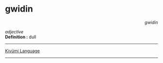 
# gwidin

<div align="right"><i>gwidin</i></div>

*adjective*  
**Definition :** dull  

---

[Kivümi Language](../README.md)

---

